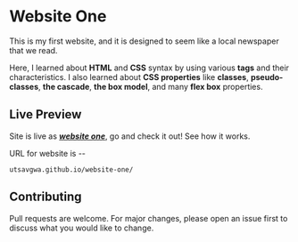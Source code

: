 # Website One
This is my first website, and it is designed to seem like a local newspaper that we read.

Here, I learned about **HTML** and **CSS** syntax by using various **tags** and their characteristics. I also learned about **CSS properties** like **classes**, **pseudo-classes**, **the cascade**, **the box model**, and many **flex box** properties.
## Live Preview

Site is live as [***website one***](utsavgwa.github.io/website-one/), go and check it out!
See how it works.

URL for website is --
```
utsavgwa.github.io/website-one/
```

## Contributing
Pull requests are welcome. For major changes, please open an issue first to discuss what you would like to change.
